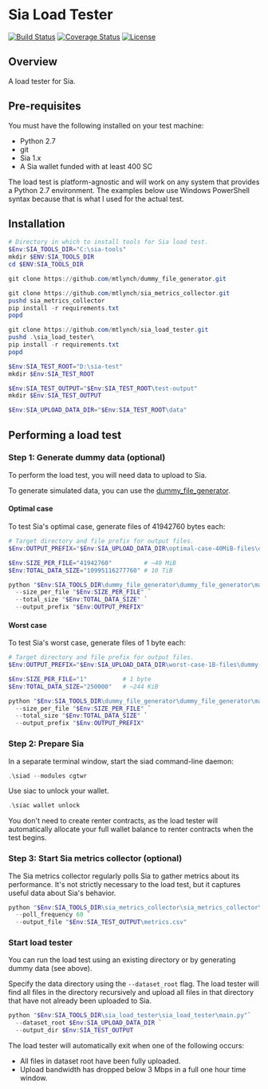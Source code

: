 # Sia Load Tester

[![Build Status](https://travis-ci.org/mtlynch/sia_load_tester.svg?branch=master)](https://travis-ci.org/mtlynch/sia_load_tester)
[![Coverage Status](https://coveralls.io/repos/github/mtlynch/sia_load_tester/badge.svg?branch=master)](https://coveralls.io/github/mtlynch/sia_load_tester?branch=master)
[![License](http://img.shields.io/:license-mit-blue.svg?style=flat-square)](LICENSE)

## Overview

A load tester for Sia.

## Pre-requisites

You must have the following installed on your test machine:

* Python 2.7
* git
* Sia 1.x
* A Sia wallet funded with at least 400 SC

The load test is platform-agnostic and will work on any system that provides a Python 2.7 environment. The examples below use Windows PowerShell syntax because that is what I used for the actual test.

## Installation

```powershell
# Directory in which to install tools for Sia load test.
$Env:SIA_TOOLS_DIR="C:\sia-tools"
mkdir $ENV:SIA_TOOLS_DIR
cd $ENV:SIA_TOOLS_DIR

git clone https://github.com/mtlynch/dummy_file_generator.git

git clone https://github.com/mtlynch/sia_metrics_collector.git
pushd sia_metrics_collector
pip install -r requirements.txt
popd

git clone https://github.com/mtlynch/sia_load_tester.git
pushd .\sia_load_tester\
pip install -r requirements.txt
popd
```

```powershell
$Env:SIA_TEST_ROOT="D:\sia-test"
mkdir $Env:SIA_TEST_ROOT

$Env:SIA_TEST_OUTPUT="$Env:SIA_TEST_ROOT\test-output"
mkdir $Env:SIA_TEST_OUTPUT

$Env:SIA_UPLOAD_DATA_DIR="$Env:SIA_TEST_ROOT\data"
```

## Performing a load test


### Step 1: Generate dummy data (optional)

To perform the load test, you will need data to upload to Sia.

To generate simulated data, you can use the [dummy_file_generator](https://github.com/mtlynch/dummy_file_generator).

#### Optimal case

To test Sia's optimal case, generate files of 41942760 bytes each:

```powershell
# Target directory and file prefix for output files.
$Env:OUTPUT_PREFIX="$Env:SIA_UPLOAD_DATA_DIR\optimal-case-40MiB-files\dummy-"

$Env:SIZE_PER_FILE="41942760"         # ~40 MiB
$Env:TOTAL_DATA_SIZE="10995116277760" # 10 TiB

python "$Env:SIA_TOOLS_DIR\dummy_file_generator\dummy_file_generator\main.py" `
  --size_per_file "$Env:SIZE_PER_FILE" `
  --total_size "$Env:TOTAL_DATA_SIZE" `
  --output_prefix "$Env:OUTPUT_PREFIX"
```

#### Worst case

To test Sia's worst case, generate files of 1 byte each:

```powershell
# Target directory and file prefix for output files.
$Env:OUTPUT_PREFIX="$Env:SIA_UPLOAD_DATA_DIR\worst-case-1B-files\dummy-"

$Env:SIZE_PER_FILE="1"          # 1 byte
$Env:TOTAL_DATA_SIZE="250000"   # ~244 KiB

python "$Env:SIA_TOOLS_DIR\dummy_file_generator\dummy_file_generator\main.py" `
  --size_per_file "$Env:SIZE_PER_FILE" `
  --total_size "$Env:TOTAL_DATA_SIZE" `
  --output_prefix "$Env:OUTPUT_PREFIX"
```

### Step 2: Prepare Sia

In a separate terminal window, start the siad command-line daemon:

```powershell
.\siad --modules cgtwr
```

Use siac to unlock your wallet.

```powershell
.\siac wallet unlock
```

You don't need to create renter contracts, as the load tester will automatically allocate your full wallet balance to renter contracts when the test begins.

### Step 3: Start Sia metrics collector (optional)

The Sia metrics collector regularly polls Sia to gather metrics about its performance. It's not strictly necessary to the load test, but it captures useful data about Sia's behavior.

```powershell
python "$Env:SIA_TOOLS_DIR\sia_metrics_collector\sia_metrics_collector\main.py"`
  --poll_frequency 60 `
  --output_file "$Env:SIA_TEST_OUTPUT\metrics.csv"
```

### Start load tester

You can run the load test using an existing directory or by generating dummy data (see above).

Specify the data directory using the `--dataset_root` flag. The load tester will find all files in the directory recursively and upload all files in that directory that have not already been uploaded to Sia.

```powershell
python "$Env:SIA_TOOLS_DIR\sia_load_tester\sia_load_tester\main.py"`
  --dataset_root $Env:SIA_UPLOAD_DATA_DIR `
  --output_dir $Env:SIA_TEST_OUTPUT
```

The load tester will automatically exit when one of the following occurs:

* All files in dataset root have been fully uploaded.
* Upload bandwidth has dropped below 3 Mbps in a full one hour time window.
